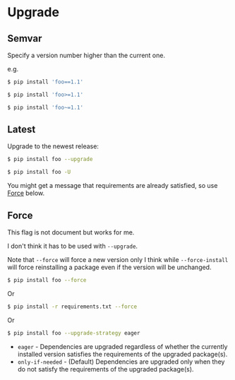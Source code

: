 # Upgrade

## Semvar

Specify a version number higher than the current one.

e.g.

```sh
$ pip install 'foo==1.1'
```

```sh
$ pip install 'foo>=1.1'
```

```sh
$ pip install 'foo~=1.1'
```


## Latest

Upgrade to the newest release:

```sh
$ pip install foo --upgrade
```

```sh
$ pip install foo -U
```

You might get a message that requirements are already satisfied, so use [Force](#force) below.


## Force

This flag is not document but works for me. 

I don't think it has to be used with `--upgrade`. 

Note that `--force` will force a new version only I think while `--force-install` will force reinstalling a package even if the version will be unchanged.

```sh
$ pip install foo --force
```

Or

```sh
$ pip install -r requirements.txt --force
```

Or

```sh
$ pip install foo --upgrade-strategy eager
```

- `eager` - Dependencies are upgraded regardless of whether the currently installed version satisfies the requirements of the upgraded package(s). 
- `only-if-needed` - (Default) Dependencies are upgraded only when they do not satisfy the requirements of the upgraded package(s).
                              
